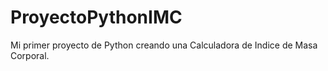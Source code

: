# ProyectoPythonIMC
Mi primer proyecto de Python creando una Calculadora de Indice de Masa Corporal.
